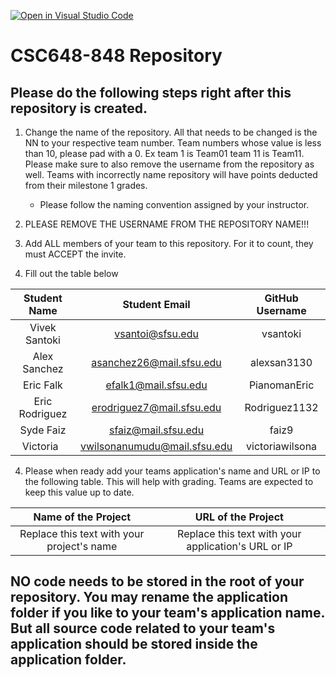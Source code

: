 [![Open in Visual Studio Code](https://classroom.github.com/assets/open-in-vscode-c66648af7eb3fe8bc4f294546bfd86ef473780cde1dea487d3c4ff354943c9ae.svg)](https://classroom.github.com/online_ide?assignment_repo_id=8347670&assignment_repo_type=AssignmentRepo)
# CSC648-848 Repository

## Please do the following steps right after this repository is created.
1. Change the name of the repository. All that needs to be changed is the NN to your respective team number. Team numbers whose value is less than 10, please pad with a 0. Ex team 1 is Team01 team 11 is Team11. Please make sure to also remove the username from the repository as well. Teams with incorrectly name repository will have points deducted from their milestone 1 grades.
      - Please follow the naming convention assigned by your instructor.

1. PLEASE REMOVE THE USERNAME FROM THE REPOSITORY NAME!!!

2. Add ALL members of your team to this repository. For it to count, they must ACCEPT the invite.

3. Fill out the table below


|        Student Name            |        Student Email          |       GitHub Username       |
|           :---:                |            :---:              |            :---:            |
| Vivek Santoki                  |     vsantoi@sfsu.edu          |          vsantoki           |
| Alex Sanchez                   |    asanchez26@mail.sfsu.edu   |          alexsan3130        |
| Eric Falk                      |    efalk1@mail.sfsu.edu       |          PianomanEric       |
| Eric Rodriguez                 |   erodriguez7@mail.sfsu.edu   |          Rodriguez1132      |
| Syde Faiz                      |   sfaiz@mail.sfsu.edu         |          faiz9              |
| Victoria                       |  vwilsonanumudu@mail.sfsu.edu |          victoriawilsona    |

4. Please when ready add your teams application's name and URL or IP to the following table. This will help with grading. Teams are expected to keep this value up to date.

|             Name of the Project               |                            URL of the Project                          | 
|                    :---:                      |                                 :---:                                  |
|   Replace this text with your project's name  |              Replace this text with your application's URL or IP       |                                                        
 

## NO code needs to be stored in the root of your repository. You may rename the application folder if you like to your team's application name. But all source code related to your team's application should be stored inside the application folder.
